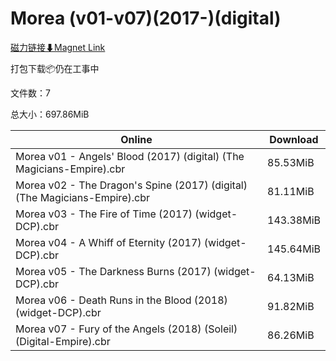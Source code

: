 # Morea (v01-v07)(2017-)(digital)

[磁力链接⬇Magnet Link](magnet:?xt=urn:btih:837777ce98d7be54850453a85d5e1c8ec2c8da41&dn=Morea%20%28v01-v07%29%282017-%29%28digital%29)

打包下载📦仍在工事中

文件数：7

总大小：697.86MiB

Online | Download
--- | ---
Morea v01 - Angels' Blood (2017) (digital) (The Magicians-Empire).cbr | 85.53MiB
Morea v02 - The Dragon's Spine (2017) (digital) (The Magicians-Empire).cbr | 81.11MiB
Morea v03 - The Fire of Time (2017) (widget-DCP).cbr | 143.38MiB
Morea v04 - A Whiff of Eternity (2017) (widget-DCP).cbr | 145.64MiB
Morea v05 - The Darkness Burns (2017) (widget-DCP).cbr | 64.13MiB
Morea v06 - Death Runs in the Blood (2018) (widget-DCP).cbr | 91.82MiB
Morea v07 - Fury of the Angels (2018) (Soleil) (Digital-Empire).cbr | 86.26MiB